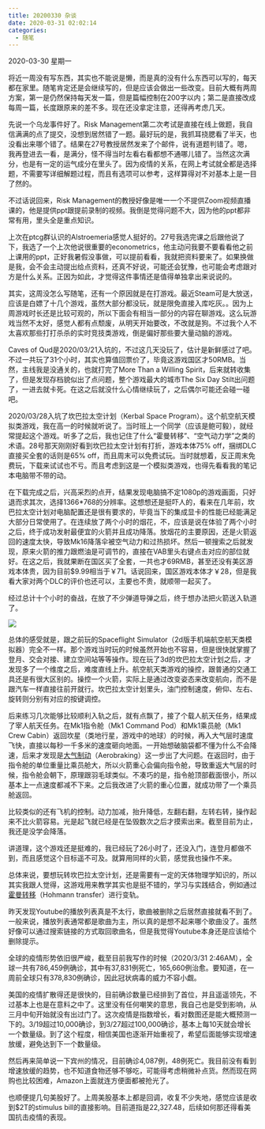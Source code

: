 ```yaml
---
title: 20200330 杂谈
date: 2020-03-31 02:02:14
categories:
  - 随笔
---
```

2020-03-30 星期一

将近一周没有写东西，其实也不能说是懒，而是真的没有什么东西可以写的，每天都在家里。随笔肯定还是会继续写的，但是应该会做出一些改变。目前大概有两周方案，第一是仍然保持每天发一篇，但是篇幅控制在200字以内；第二是直接改成每周一篇，长度跟原来的差不多。现在还没拿定注意，还得再考虑几天。

先说一个乌龙事件好了。Risk Management第二次考试是直接在线上做题，我自信满满的点了提交，没想到居然错了一题。最好玩的是，我抓耳挠腮看了半天，也没看出来哪个错了。结果在27号教授居然发来了个邮件，说有道题判错了。嗯，我再登进去一看，是满分，怪不得当时左看右看都想不通哪儿错了。当然这次满分，也是有一定的运气成分在里头了。因为疫情的关系，在网上考试就全都是选择题，不需要写详细解题过程，而且有选项可以参考，这样算得对不对基本上是一目了然的。

不过话说回来，Risk Management的教授好像是唯一一个不提供Zoom视频直播课的，他是提供ppt跟提前录制的视频。我倒是觉得问题不大，因为他的ppt都非常有用，里头全是重点知识。

上次在ptcg群认识的Alstroemeria感觉人挺好的。27号我选完课之后跟他说了下，我选了一个上次他说很重要的econometrics，他主动问我要不要看看他之前上课用的ppt，正好我暑假没事做，可以提前看看，我就把资料要来了。如果换做是我，会不会主动提出给点资料，还真不好说，可能还会犹豫，也可能会考虑跟对方是什么关系。正因为如此，才觉得这件事情还是值得单独拿出来说说的。

其实，这周没怎么写随笔，还有一个原因就是在打游戏。最近Steam可是大放送，应该是白嫖了十几个游戏，虽然大部分都没玩，就是限免直接入库吃灰。。因为上周游戏时长还是比较可观的，所以下面会有相当一部分的内容在聊游戏。这么玩游戏当然不太好，感觉人都有点颓废，从明天开始要改，不改就是狗。不过我个人不太喜欢那些打打杀杀的实时竞技类游戏，倒是偏好那些要大量动脑的游戏。

Caves of Qud是2020/03/21入坑的，不过这几天没玩了，估计是新鲜感过了吧。不过一共玩了31个小时，其实也算值回票价了，毕竟这游戏国区才50RMB。当然，主线我是没通关的，也就打完了More Than a Willing Spirit，后来就转收集了，但是发现存档貌似出了点问题，整个游戏最大的城市The Six Day Stilt出问题了，一进去就卡死。在这之后就没什么心情继续玩了，之后偶尔可能还会碰一碰吧。

2020/03/28入坑了坎巴拉太空计划（Kerbal Space Program）。这个航空航天模拟类游戏，我在高一的时候就听说了。当时班上一个同学（应该是鲍可毅），就经常提起这个游戏。听多了之后，我也记住了什么“霍曼转移”、“空气动力学”之类的术语。28号那天刚刚好看到坎巴拉太空计划有打折，游戏本体75% off，捆绑DLC直接买全套的话则是65% off，而且周末可以免费试玩。当时就想着，反正周末免费玩，下载来试试也不亏。而且考虑到这是一个模拟类游戏，也得先看看我的笔记本电脑带不带的动。

在下载完成之后，兴高采烈的点开，结果发现电脑搞不定1080p的游戏画面，只好退而求其次，选择1366*768的分辨率。这想想还是挺吓人的，看来在几年前，坎巴拉太空计划对电脑配置还是很有要求的，毕竟当下的集成显卡的性能已经能满足大部分日常使用了。在连续放了两个小时的烟花，不，应该是说在体验了两个小时之后，终于成功发射最便宜的火箭并且成功降落。放烟花的主要原因，还是火箭返回的速度太快，导致Mk16降落伞被空气动力和过热损坏。然后一顿搜索之后就发现，原来火箭的推力跟燃油是可调节的，直接在VAB里头右键点击对应的部位就好。在这之后，我就果断在国区买了全套，一共也才69RMB，甚至还没有美区游戏本体贵，因为目前$9.99相当于￥71。话说回来，国区游戏本体才￥28，但是我看大家对两个DLC的评价也还可以，主要也不贵，就顺带一起买了。

经过总计十个小时的奋战，在放了不少弹道导弹之后，终于想办法把火箭送入轨道了。

![](https://raw.githubusercontent.com/oscarcx123/hexo_resource/master/img/KSP_first_orbit.jpg)

总体的感受就是，跟之前玩的Spaceflight Simulator（2d版手机端航空航天类模拟器）完全不一样。那个游戏当时玩的时候虽然开始也不容易，但是很快就掌握了登月、交会对接、建立空间站等等操作。现在玩了3d的坎巴拉太空计划之后，才发现多了一个维度之后，难度直线上升。航空航天类游戏的操控，跟普通的交通工具还是有很大区别的。操控一个火箭，实际上是通过改变姿态来改变航向，而不是跟汽车一样直接往前开就行。坎巴拉太空计划里头，油门控制速度，俯仰、左右、旋转则分别有对应的按键调控。

后来练习几次能够比较顺利入轨之后，就有点飘了，接了个载人航天任务，结果成了宰人航天任务。在Mk1指令舱（Mk1 Command Pod）和Mk1乘员舱（Mk1 Crew Cabin）返回坎星（类地行星，游戏中的地球）的时候，再入大气层时速度飞快，直接以每秒一千多米的速度砸向地面。一开始想破脑袋都不懂为什么不会降速，后来才发现是[大气制动](https://zh.wikipedia.org/wiki/%E5%A4%A7%E6%B0%A3%E5%88%B6%E5%8B%95)（Aerobraking）这一步出了大问题。在返回时，由于指令舱的单位重量比乘员舱大，所以火箭重心会偏向指令舱，导致重返大气层的时候，指令舱会朝下，原理跟羽毛球类似。不凑巧的是，指令舱顶部截面很小，所以基本上一点速度都减不下来。之后我改进了火箭的重心位置，就成功带了一个乘员舱返回。

比较类似的还有飞机的控制。动力加减，抬升降低，左翻右翻，左转右转，操作起来不比火箭容易。光是起飞就已经是在坠毁数次之后才摸索出来。截至目前为止，我还是没学会降落。

讲道理，这个游戏还是挺难的，我已经玩了26小时了，还没入门，连登月都做不到，而且感觉这个目标遥不可及。就算用同样的火箭，感觉我也操作不来。

总体来说，要想玩转坎巴拉太空计划，还是需要有一定的天体物理学知识的，所以其实我跟人觉得，这游戏用来教学其实也是挺不错的，学习与实践结合，例如通过[霍曼转移](https://zh.wikipedia.org/wiki/%E9%9C%8D%E6%9B%BC%E8%BD%89%E7%A7%BB%E8%BB%8C%E9%81%93)（Hohmann transfer）进行变轨。

昨天发现Youtube的播放列表真是不太行，歌曲被删除之后居然直接就看不到了。一般来说，播放列表通常都是歌曲为主，所以真的是想不起来哪个歌曲没了。虽然好像可以通过搜索链接的方式取回歌曲名，但是我觉得Youtube本身还是应该给个删除提示。

全球的疫情形势依旧很严峻，截至目前我写作的时候（2020/3/31 2:46AM），全球一共有786,459例确诊，其中有37,831例死亡，165,660例治愈。要知道，在一周前全球只有378,830例确诊，因此冠状病毒的威力不容小觑。

美国的疫情扩散得还是很快的，目前确诊数量已经排到了首位，并且遥遥领先，不过基本上也是在意料之中了。这里没有任何嘲笑的意思，我自己也是受到影响，从三月中旬开始就没有出过门了。这次疫情是指数增长，看对数图还是能大概预测一下的。3/19超过10,000确诊，到3/27超过100,000确诊，基本上每10天就会增长一个数量级。到了这个程度，相信美国也逐渐开始重视了，希望后面能够实现增速放缓，避免达到下一个数量级。

然后再来简单说一下宾州的情况，目前确诊4,087例，48例死亡。我目前没有看到增速放缓的趋势，也不知道食物还够不够吃，可能得考虑稍微补点货。然而现在网购也比较困难，Amazon上面就连方便面都被抢光了。

也顺便提几句美股好了。上周美股基本上都是回调，收复不少失地，感觉应该是收到$2T的stimulus bill的直接影响。目前道指是22,327.48，后续如何那还得看美国抗击疫情的表现。
